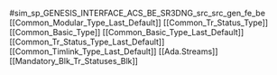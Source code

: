 #sim_sp_GENESIS_INTERFACE_ACS_BE_SR3DNG_src_src_gen_fe_be
[[Common_Modular_Type_Last_Default]]
[[Common_Tr_Status_Type]]
[[Common_Basic_Type]]
[[Common_Basic_Type_Last_Default]]
[[Common_Tr_Status_Type_Last_Default]]
[[Common_Timlink_Type_Last_Default]]
[[Ada.Streams]]
[[Mandatory_Blk_Tr_Statuses_Blk]]
